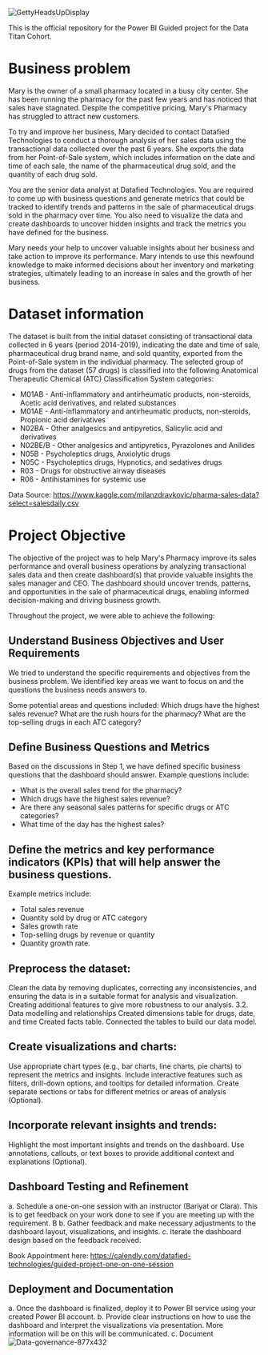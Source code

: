 ![GettyHeadsUpDisplay](https://github.com/Datafyde/PowerBI/assets/135570337/9a24ad87-ff89-47c1-a078-2d734330aa44)


This is the official repository for the Power BI Guided project for the Data Titan Cohort.

# Business problem
Mary is the owner of a small pharmacy located in a busy city center. She has been running the pharmacy for the past few years and has noticed that sales have stagnated. Despite the competitive pricing, Mary's Pharmacy has struggled to attract new customers.

To try and improve her business, Mary decided to contact Datafied Technologies to conduct a thorough analysis of her sales data using the transactional data collected over the past 6 years. She exports the data from her Point-of-Sale system, which includes information on the date and time of each sale, the name of the pharmaceutical drug sold, and the quantity of each drug sold.

You are the senior data analyst at Datafied Technologies. You are required to come up with business questions and generate metrics that could be tracked to identify trends and patterns in the sale of pharmaceutical drugs sold in the pharmacy over time. You also need to visualize the data and create dashboards to uncover hidden insights and track the metrics you have defined for the business.

Mary needs your help to uncover valuable insights about her business and take action to improve its performance. Mary intends to use this newfound knowledge to make informed decisions about her inventory and marketing strategies, ultimately leading to an increase in sales and the growth of her business.

# Dataset information
The dataset is built from the initial dataset consisting of transactional data collected in 6 years (period 2014-2019), indicating the date and time of sale, pharmaceutical drug brand name, and sold quantity, exported from the Point-of-Sale system in the individual pharmacy. The selected group of drugs from the dataset (57 drugs) is classified into the following Anatomical Therapeutic Chemical (ATC) Classification System categories:

- M01AB - Anti-inflammatory and antirheumatic products, non-steroids, Acetic acid derivatives, and related substances
- M01AE - Anti-inflammatory and antirheumatic products, non-steroids, Propionic acid derivatives
- N02BA - Other analgesics and antipyretics, Salicylic acid and derivatives
- N02BE/B - Other analgesics and antipyretics, Pyrazolones and Anilides
- N05B - Psycholeptics drugs, Anxiolytic drugs
- N05C - Psycholeptics drugs, Hypnotics, and sedatives drugs
- R03 - Drugs for obstructive airway diseases
- R06 - Antihistamines for systemic use

Data Source: https://www.kaggle.com/milanzdravkovic/pharma-sales-data?select=salesdaily.csv

# Project Objective
The objective of the project was to help Mary's Pharmacy improve its sales performance and overall business operations by analyzing transactional sales data and then create dashboard(s) that provide valuable insights the sales manager and CEO. The dashboard should uncover trends, patterns, and opportunities in the sale of pharmaceutical drugs, enabling informed decision-making and driving business growth.

Throughout the project, we were able to achieve the following:

## Understand Business Objectives and User Requirements
We tried to understand the specific requirements and objectives from the business problem. We identified key areas we want to focus on and the questions the business needs answers to. 

Some potential areas and questions included:
Which drugs have the highest sales revenue? 
What are the rush hours for the pharmacy? 
What are the top-selling drugs in each ATC category?

## Define Business Questions and Metrics
Based on the discussions in Step 1, we have defined specific business questions that the dashboard should answer. Example questions include:
- What is the overall sales trend for the pharmacy?
- Which drugs have the highest sales revenue?
- Are there any seasonal sales patterns for specific drugs or ATC categories?
- What time of the day has the highest sales?

## Define the metrics and key performance indicators (KPIs) that will help answer the business questions. 
Example metrics include:
- Total sales revenue
- Quantity sold by drug or ATC category
- Sales growth rate
- Top-selling drugs by revenue or quantity
- Quantity growth rate.

## Preprocess the dataset:
Clean the data by removing duplicates, correcting any inconsistencies, and ensuring the data is in a suitable format for analysis and visualization.
Creating additional features to give more robustness to our analysis.
3.2. Data modelling and relationships
Created dimensions table for drugs, date, and time
Created facts table.
Connected the tables to build our data model.

## Create visualizations and charts:
Use appropriate chart types (e.g., bar charts, line charts, pie charts) to represent the metrics and insights.
Include interactive features such as filters, drill-down options, and tooltips for detailed information.
Create separate sections or tabs for different metrics or areas of analysis (Optional).

## Incorporate relevant insights and trends:
Highlight the most important insights and trends on the dashboard.
Use annotations, callouts, or text boxes to provide additional context and explanations (Optional).

## Dashboard Testing and Refinement
a. Schedule a one-on-one session with an instructor (Bariyat or Clara). This is to get feedback on your work done to see if you are meeting up with the requirement. B
b. Gather feedback and make necessary adjustments to the dashboard layout, visualizations, and insights.
c. Iterate the dashboard design based on the feedback received.

Book Appointment here: https://calendly.com/datafied-technologies/guided-project-one-on-one-session

## Deployment and Documentation
a. Once the dashboard is finalized, deploy it to Power BI service using your created Power BI account.
b. Provide clear instructions on how to use the dashboard and interpret the visualizations via presentation. More information will be on this will be communicated.
c. Document 
![Data-governance-877x432](https://github.com/Datafyde/PowerBI/assets/135570337/810285c2-cf8b-46ef-8528-15f09757f1b0)
